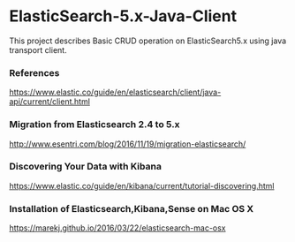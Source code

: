 # ElasticSearch-5.x-Java-Client
This project describes Basic CRUD operation on ElasticSearch5.x using java transport client.
### References                                  
https://www.elastic.co/guide/en/elasticsearch/client/java-api/current/client.html                         


### Migration from Elasticsearch 2.4 to 5.x       
http://www.esentri.com/blog/2016/11/19/migration-elasticsearch/


### Discovering Your Data with Kibana             
https://www.elastic.co/guide/en/kibana/current/tutorial-discovering.html


### Installation of Elasticsearch,Kibana,Sense on Mac OS X                                      
https://marekj.github.io/2016/03/22/elasticsearch-mac-osx
